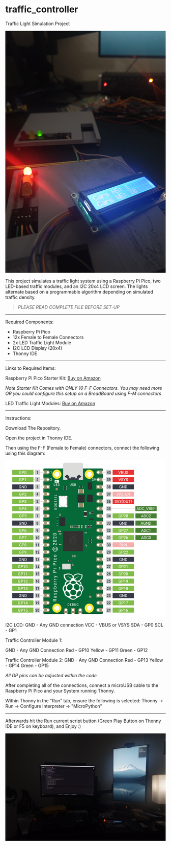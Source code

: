 # traffic_controller
Traffic Light Simulation Project 

![Example](imgs/example.JPG)

This project simulates a traffic light system using a Raspberry Pi Pico, two LED-based traffic modules, and an I2C 20x4 LCD screen. The lights alternate based on a programmable algorithm depending on simulated traffic density.

> *PLEASE READ COMPLETE FILE BEFORE SET-UP*

---

Required Components:

* Raspberry Pi Pico
* 12x Female to Female Connectors
* 2x LED Traffic Light Module
* I2C LCD Display (20x4)
* Thonny IDE

---

Links to Required Items:

Raspberry Pi Pico Starter Kit:
[Buy on Amazon](https://www.amazon.com/Freenove-Raspberry-Contained-Compatible-Tutorials/dp/B09H2TFRN2/ref=sr_1_1_sspa?crid=2AYVEGIW5ZBZP&dib=eyJ2IjoiMSJ9.hRDmnzDNMeQmptCjsG845GHQGcS0MVtPoA-K1fAIVPT2QMbcX52aMHC1KvArjMoDDhlQIsLPpdvr8s9m1ajvqHPncgwgceAMKx3ID8eKPGyz1TiqC257Ba8V7Ji66Fr1cmvC21x7568NbMl4fjQ1OPIUo9ikrMkb5RPKhBlQQDlGz4EiNblg0oz_BfE2ARsnCqTpHirgKO93vEHUc5uY5A9Wc-nM6NIP4cVGpd7o9XchyisIXEAMautFg4LR_YTwRItZq3Auna7RwdKiKdrZQjBtCvC4c9RkJm211SXa59c.PIKP_QEtQfqTxEnWHGdiEVTXmE8t-iYUaMIXJVcSAno&dib_tag=se&keywords=pi%2Bpico%2Bstarter%2Bkit&qid=1747939525&s=electronics&sprefix=pi%2Bpico%2Bstarter%2Bkit%2Celectronics%2C116&sr=1-1-spons&sp_csd=d2lkZ2V0TmFtZT1zcF9hdGY&th=1)

*Note Starter Kit Comes with ONLY 10 F-F Connectors. You may need more OR you could configure this setup on a BreadBoard using F-M connectors*

LED Traffic Light Modules:
[Buy on Amazon](https://www.amazon.com/Adeept-Traffic-Creative-Raspberry-RGB-Traffic/dp/B097GK4S2D/ref=asc_df_B097GK4S2D?mcid=e388c9f78f8236a2947a66aa9e6a9fa6&hvocijid=7387839274406831382-B097GK4S2D-&hvexpln=73&tag=hyprod-20&linkCode=df0&hvadid=721245378154&hvpos=&hvnetw=g&hvrand=7387839274406831382&hvpone=&hvptwo=&hvqmt=&hvdev=c&hvdvcmdl=&hvlocint=&hvlocphy=9192431&hvtargid=pla-2281435177858&th=1)

---

Instructions:

Download The Repository.

Open the project in Thonny IDE.

Then using the F-F (Female to Female) connectors, connect the following using this diagram:

![Pico Diagram](imgs/pico_diagram.png)

I2C LCD:
GND - Any GND connection
VCC - VBUS or VSYS
SDA - GP0
SCL - GP1

Traffic Controller Module 1:

GND - Any GND Connection
Red - GP10
Yellow - GP11
Green - GP12

Traffic Controller Module 2:
GND - Any GND Connection
Red - GP13
Yellow - GP14
Green - GP15

*All GP pins can be adjusted within the code*

After completing all of the connections, connect a microUSB cable to the Raspberry Pi Pico and your System running Thonny.

Within Thonny in the "Run" tab, ensure the following is selected: 
Thonny -> Run -> Configure Interpreter -> "MicroPython"

---

Afterwards hit the Run current script button (Green Play Button on Thonny IDE or F5 on keyboard), and Enjoy :)

![Setup](imgs/thonny_setup.jpg)
